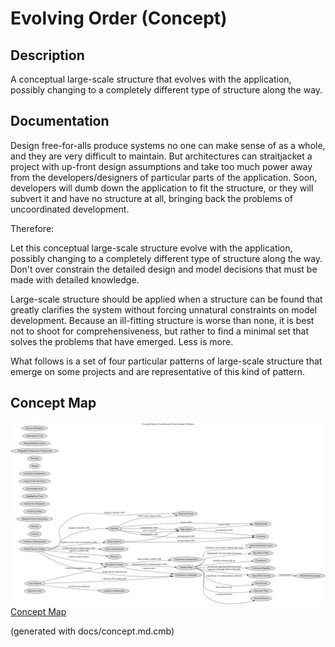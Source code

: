 # Evolving Order (Concept)
## Description
A conceptual large-scale structure that evolves with the application, possibly
changing to a completely different type of structure along the way.
## Documentation
Design free-for-alls produce systems no one can make sense of as a whole, and
they are very difficult to maintain. But architectures can straitjacket a
project with up-front design assumptions and take too much power away from the
developers/designers of particular parts of the application. Soon, developers
will dumb down the application to fit the structure, or they will subvert it
and have no structure at all, bringing back the problems of uncoordinated
development.

Therefore:

Let this conceptual large-scale structure evolve with the application, possibly
changing to a completely different type of structure along the way. Don't over
constrain the detailed design and model decisions that must be made with
detailed knowledge.

Large-scale structure should be applied when a structure can be found that
greatly clarifies the system without forcing unnatural constraints on model
development. Because an ill-fitting structure is worse than none, it is best
not to shoot for comprehensiveness, but rather to find a minimal set that
solves the problems that have emerged. Less is more.

What follows is a set of four particular patterns of large-scale structure that
emerge on some projects and are representative of this kind of pattern.

## Concept Map
![Concept Map of the Domain Driven Design Patterns](../ddd/concept-view.png)
[Concept Map](../ddd/concept-view.md)


(generated with docs/concept.md.cmb)

